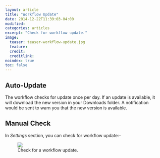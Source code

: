 ```yaml
---
layout: article
title: "Workflow Update"
date: 2014-12-22T11:39:03-04:00
modified:
categories: articles
excerpt: "Check for workflow update."
image:
  teaser: teaser-workflow-update.jpg
  feature:
  credit: 
  creditlink:
noindex: true
toc: false
---
```



## Auto-Update

The workflow checks for update once per day.
If an update is available, it will download the new version in your Downloads folder.
A notification would be sent to warn you that the new version is available.

## Manual Check

In *Settings* section, you can check for workflow update:-

<figure>
	<img src="{{ site.url }}/images/check_workflow_update.gif"></a>
	<figcaption>Check for a workflow update.</figcaption>
</figure>
